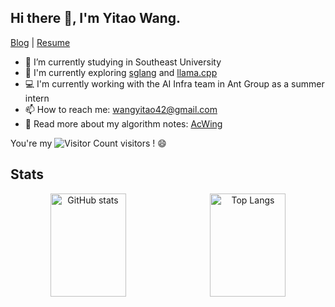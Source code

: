 ## Hi there 👋, I'm Yitao Wang.

[Blog](https://yitaonote.com) | [Resume](https://yitaonote.com)

- 🏫 I’m currently studying in Southeast University
- 💬 I'm currently exploring [sglang](https://github.com/sgl-project/sglang) and [llama.cpp](https://github.com/ggerganov/llama.cpp)
- 💻 I'm currently working with the AI Infra team in Ant Group as a summer intern
- 📫 How to reach me: wangyitao42@gmail.com
- 📝 Read more about my algorithm notes: [AcWing](https://www.acwing.com/user/myspace/index/94631/)


You're my ![Visitor Count](https://profile-counter.glitch.me/walker-ai/count.svg) visitors ! 😄

## Stats


<div align="center">
  <img src="https://github-readme-stats.vercel.app/api?username=walker-ai&show_icons=true&theme=transparent" alt="GitHub stats" width="49%" height="165px" style="margin-right: 1%;" />
  <img src="https://github-readme-stats.vercel.app/api/top-langs/?username=walker-ai&layout=compact&exclude_repo=sglang,MIT6.S081-Fall2020" alt="Top Langs" width="49%" height="165px" />
</div>



